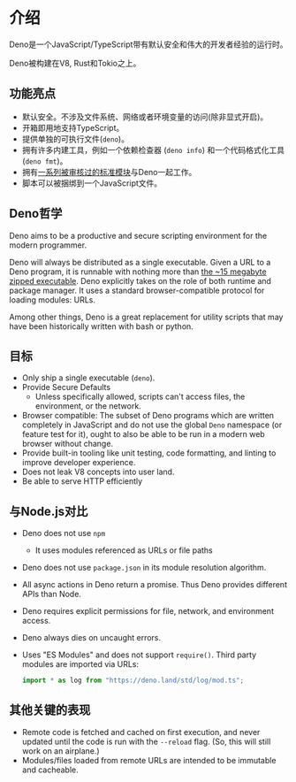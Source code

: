 # 介绍

Deno是一个JavaScript/TypeScript带有默认安全和伟大的开发者经验的运行时。

Deno被构建在V8, Rust和Tokio之上。

## 功能亮点

- 默认安全。不涉及文件系统、网络或者环境变量的访问(除非显式开启)。
- 开箱即用地支持TypeScript。
- 提供单独的可执行文件(`deno`)。
- 拥有许多内建工具，例如一个依赖检查器 (`deno info`) 和一个代码格式化工具 (`deno fmt`)。
- 拥有[一系列被审核过的标准模块](https://github.com/denoland/deno/tree/master/std)与Deno一起工作。 
- 脚本可以被捆绑到一个JavaScript文件。

## Deno哲学

Deno aims to be a productive and secure scripting environment for the modern
programmer.

Deno will always be distributed as a single executable. Given a URL to a Deno
program, it is runnable with nothing more than
[the ~15 megabyte zipped executable](https://github.com/denoland/deno/releases).
Deno explicitly takes on the role of both runtime and package manager. It uses a
standard browser-compatible protocol for loading modules: URLs.

Among other things, Deno is a great replacement for utility scripts that may
have been historically written with bash or python.

## 目标

- Only ship a single executable (`deno`).
- Provide Secure Defaults
  - Unless specifically allowed, scripts can't access files, the environment, or
    the network.
- Browser compatible: The subset of Deno programs which are written completely
  in JavaScript and do not use the global `Deno` namespace (or feature test for
  it), ought to also be able to be run in a modern web browser without change.
- Provide built-in tooling like unit testing, code formatting, and linting to
  improve developer experience.
- Does not leak V8 concepts into user land.
- Be able to serve HTTP efficiently

## 与Node.js对比

- Deno does not use `npm`
  - It uses modules referenced as URLs or file paths
- Deno does not use `package.json` in its module resolution algorithm.
- All async actions in Deno return a promise. Thus Deno provides different APIs
  than Node.
- Deno requires explicit permissions for file, network, and environment access.
- Deno always dies on uncaught errors.
- Uses "ES Modules" and does not support `require()`. Third party modules are
  imported via URLs:

  ```javascript
  import * as log from "https://deno.land/std/log/mod.ts";
  ```

## 其他关键的表现

- Remote code is fetched and cached on first execution, and never updated until
  the code is run with the `--reload` flag. (So, this will still work on an
  airplane.)
- Modules/files loaded from remote URLs are intended to be immutable and
  cacheable.
